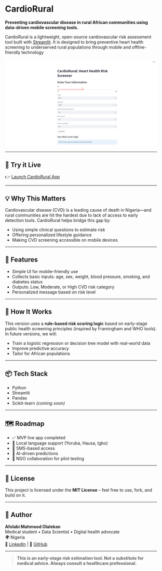 # CardioRural

**Preventing cardiovascular disease in rural African communities using data-driven mobile screening tools.**

CardioRural is a lightweight, open-source cardiovascular risk assessment tool built with [Streamlit](https://streamlit.io/). It is designed to bring preventive heart health screening to underserved rural populations through mobile and offline-friendly technology

![CardioRural Screenshot](https://github.com/AFB-M/cardiorural-app/blob/main/Screenshot.PNG?raw=true)

---

## 🚀 Try it Live

👉 [Launch CardioRural App](https://cardiorural-app-7vwrrh.streamlit.app/)

---

## 💡 Why This Matters

Cardiovascular disease (CVD) is a leading cause of death in Nigeria—and rural communities are hit the hardest due to lack of access to early detection tools. CardioRural helps bridge this gap by:

- Using simple clinical questions to estimate risk
- Offering personalized lifestyle guidance
- Making CVD screening accessible on mobile devices

---

## 🔧 Features

- Simple UI for mobile-friendly use
- Collects basic inputs: age, sex, weight, blood pressure, smoking, and diabetes status
- Outputs: Low, Moderate, or High CVD risk category
- Personalized message based on risk level

---

## 🧪 How It Works

This version uses a **rule-based risk scoring logic** based on early-stage public health screening principles (inspired by Framingham and WHO tools). In future versions, we will:

- Train a logistic regression or decision tree model with real-world data
- Improve predictive accuracy
- Tailor for African populations

---

## 📦 Tech Stack

- Python
- Streamlit
- Pandas
- Scikit-learn *(coming soon)*

---

## 🗺️ Roadmap

- ✅ MVP live app completed
- 🔲 Local language support (Yoruba, Hausa, Igbo)
- 🔲 SMS-based access
- 🔲 AI-driven predictions
- 🔲 NGO collaboration for pilot testing

---

## 📜 License

This project is licensed under the **MIT License** – feel free to use, fork, and build on it.

---

## 👤 Author

**Afolabi Mahmood Olalekan**  
Medical student • Data Scientist • Digital health advocate  
🌍 Nigeria  
🔗 [LinkedIn](https://www.linkedin.com/in/your-link-here) | 🔗 [GitHub](https://github.com/AFB-M)

---

> **This is an early-stage risk estimation tool. Not a substitute for medical advice. Always consult a healthcare professional.**

